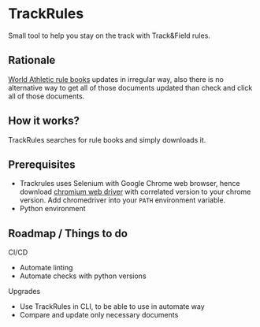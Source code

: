 # TrackRules

Small tool to help you stay on the track with Track&amp;Field rules.

## Rationale

[World Athletic rule books](https://www.worldathletics.org/about-iaaf/documents/book-of-rules)
updates in irregular way, also there is no alternative way to get all of those documents updated
than check and click all of those documents.

## How it works?

TrackRules searches for rule books and simply downloads it.

## Prerequisites

- Trackrules uses Selenium with Google Chrome web browser, hence download
  [chromium web driver](https://chromedriver.chromium.org/) with correlated version to your chrome version.
  Add chromedriver into your `PATH` environment variable.
- Python environment

## Roadmap / Things to do

CI/CD

- Automate linting
- Automate checks with python versions

Upgrades

- Use TrackRules in CLI, to be able to use in automate way
- Compare and update only necessary documents
